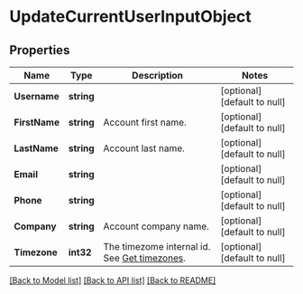 # UpdateCurrentUserInputObject

## Properties
Name | Type | Description | Notes
------------ | ------------- | ------------- | -------------
**Username** | **string** |  | [optional] [default to null]
**FirstName** | **string** | Account first name. | [optional] [default to null]
**LastName** | **string** | Account last name. | [optional] [default to null]
**Email** | **string** |  | [optional] [default to null]
**Phone** | **string** |  | [optional] [default to null]
**Company** | **string** | Account company name. | [optional] [default to null]
**Timezone** | **int32** | The timezome internal id. See [Get timezones](http://docs.textmagictesting.com/#operation/getTimezones). | [optional] [default to null]

[[Back to Model list]](../README.md#documentation-for-models) [[Back to API list]](../README.md#documentation-for-api-endpoints) [[Back to README]](../README.md)


